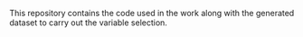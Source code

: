 This repository contains the code used in the work along with the generated dataset to carry out the variable selection.
